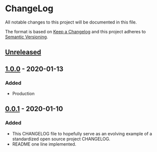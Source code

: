 # ChangeLog
All notable changes to this project will be documented in this file.

The format is based on [Keep a Changelog](http://keepachangelog.com/en/1.0.0/)
and this project adheres to [Semantic Versioning](http://semver.org/spec/v2.0.0.html).

## [Unreleased]

## [1.0.0] - 2020-01-13
### Added
- Production

## [0.0.1] - 2020-01-10
### Added
- This CHANGELOG file to hopefully serve as an evolving example of a standardized open source project CHANGELOG.
- README one line implemented.

[Unreleased]: https://github.com/My-Novel-Management/sf11-readbook/compare/v1.0.0...HEAD
[1.0.0]: https://github.com/My-Novel-Management/sf11-readbook/releases/v1.0.0
[0.0.1]: https://github.com/My-Novel-Management/sf11-readbook/releases/v0.0.1

